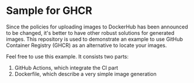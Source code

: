 # Sample for GHCR

Since the policies for uploading images to DockerHub has been announced to be changed, it's better to have other robust solutions for generated images.
This repository is used to demonstrate an example to use GitHub Container Registry (GHCR) as an alternative to locate your images.

Feel free to use this example.
It consists two parts:

1. GitHub Actions, which integrate the CI part
2. Dockerfile, which describe a very simple image generation
